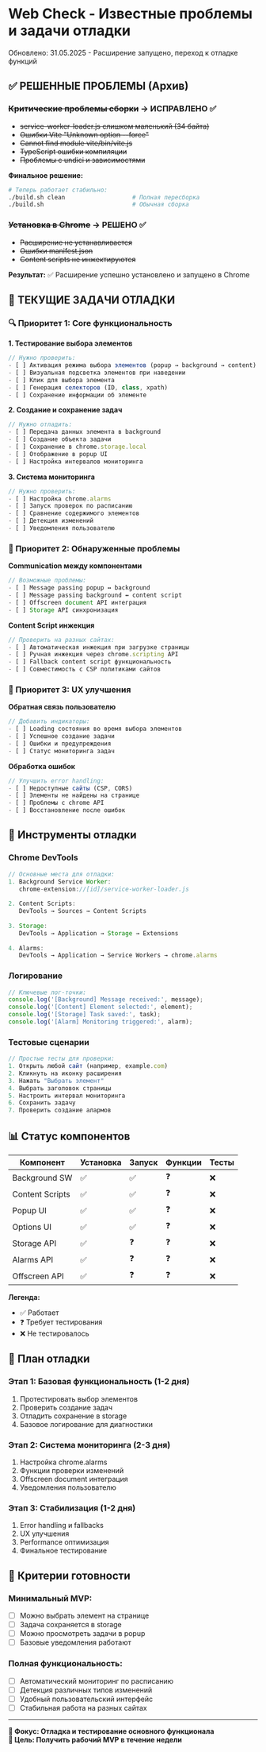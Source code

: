 # Web Check - Известные проблемы и задачи отладки

<status>Обновлено: 31.05.2025 - Расширение запущено, переход к отладке функций</status>

## ✅ РЕШЕННЫЕ ПРОБЛЕМЫ (Архив)

### ~~Критические проблемы сборки~~ → ИСПРАВЛЕНО ✅
- ~~service-worker-loader.js слишком маленький (34 байта)~~ 
- ~~Ошибки Vite "Unknown option --force"~~
- ~~Cannot find module vite/bin/vite.js~~
- ~~TypeScript ошибки компиляции~~
- ~~Проблемы с undici и зависимостями~~

**Финальное решение:**
```bash
# Теперь работает стабильно:
./build.sh clean                   # Полная пересборка
./build.sh                         # Обычная сборка
```

### ~~Установка в Chrome~~ → РЕШЕНО ✅
- ~~Расширение не устанавливается~~
- ~~Ошибки manifest.json~~
- ~~Content scripts не инжектируются~~

**Результат:** ✅ Расширение успешно установлено и запущено в Chrome

## 🎯 ТЕКУЩИЕ ЗАДАЧИ ОТЛАДКИ

### 🔍 Приоритет 1: Core функциональность

**1. Тестирование выбора элементов**
```javascript
// Нужно проверить:
- [ ] Активация режима выбора элементов (popup → background → content)
- [ ] Визуальная подсветка элементов при наведении
- [ ] Клик для выбора элемента
- [ ] Генерация селекторов (ID, class, xpath)
- [ ] Сохранение информации об элементе
```

**2. Создание и сохранение задач**
```javascript
// Нужно отладить:
- [ ] Передача данных элемента в background
- [ ] Создание объекта задачи
- [ ] Сохранение в chrome.storage.local
- [ ] Отображение в popup UI
- [ ] Настройка интервалов мониторинга
```

**3. Система мониторинга**
```javascript
// Нужно проверить:
- [ ] Настройка chrome.alarms
- [ ] Запуск проверок по расписанию
- [ ] Сравнение содержимого элементов
- [ ] Детекция изменений
- [ ] Уведомления пользователю
```

### 🐛 Приоритет 2: Обнаруженные проблемы

**Communication между компонентами**
```javascript
// Возможные проблемы:
- [ ] Message passing popup ↔ background
- [ ] Message passing background ↔ content script
- [ ] Offscreen document API интеграция
- [ ] Storage API синхронизация
```

**Content Script инжекция**
```javascript
// Проверить на разных сайтах:
- [ ] Автоматическая инжекция при загрузке страницы
- [ ] Ручная инжекция через chrome.scripting API
- [ ] Fallback content script функциональность
- [ ] Совместимость с CSP политиками сайтов
```

### 🎨 Приоритет 3: UX улучшения

**Обратная связь пользователю**
```javascript
// Добавить индикаторы:
- [ ] Loading состояния во время выбора элементов
- [ ] Успешное создание задачи
- [ ] Ошибки и предупреждения
- [ ] Статус мониторинга задач
```

**Обработка ошибок**
```javascript
// Улучшить error handling:
- [ ] Недоступные сайты (CSP, CORS)
- [ ] Элементы не найдены на странице
- [ ] Проблемы с chrome API
- [ ] Восстановление после ошибок
```

## 🧪 Инструменты отладки

### Chrome DevTools
```javascript
// Основные места для отладки:
1. Background Service Worker:
   chrome-extension://[id]/service-worker-loader.js
   
2. Content Scripts:
   DevTools → Sources → Content Scripts
   
3. Storage:
   DevTools → Application → Storage → Extensions
   
4. Alarms:
   DevTools → Application → Service Workers → chrome.alarms
```

### Логирование
```javascript
// Ключевые лог-точки:
console.log('[Background] Message received:', message);
console.log('[Content] Element selected:', element);
console.log('[Storage] Task saved:', task);
console.log('[Alarm] Monitoring triggered:', alarm);
```

### Тестовые сценарии
```javascript
// Простые тесты для проверки:
1. Открыть любой сайт (например, example.com)
2. Кликнуть на иконку расширения
3. Нажать "Выбрать элемент" 
4. Выбрать заголовок страницы
5. Настроить интервал мониторинга
6. Сохранить задачу
7. Проверить создание алармов
```

## 📊 Статус компонентов

| Компонент | Установка | Запуск | Функции | Тесты |
|-----------|-----------|--------|---------|-------|
| Background SW | ✅ | ✅ | ❓ | ❌ |
| Content Scripts | ✅ | ✅ | ❓ | ❌ |
| Popup UI | ✅ | ✅ | ❓ | ❌ |
| Options UI | ✅ | ✅ | ❓ | ❌ |
| Storage API | ✅ | ❓ | ❓ | ❌ |
| Alarms API | ✅ | ❓ | ❓ | ❌ |
| Offscreen API | ✅ | ❓ | ❓ | ❌ |

**Легенда:**
- ✅ Работает
- ❓ Требует тестирования  
- ❌ Не тестировалось

## 🚀 План отладки

### Этап 1: Базовая функциональность (1-2 дня)
1. Протестировать выбор элементов
2. Проверить создание задач
3. Отладить сохранение в storage
4. Базовое логирование для диагностики

### Этап 2: Система мониторинга (2-3 дня)
1. Настройка chrome.alarms
2. Функции проверки изменений
3. Offscreen document интеграция
4. Уведомления пользователю

### Этап 3: Стабилизация (1-2 дня)
1. Error handling и fallbacks
2. UX улучшения
3. Performance оптимизация
4. Финальное тестирование

## 🎯 Критерии готовности

### Минимальный MVP:
- [ ] Можно выбрать элемент на странице
- [ ] Задача сохраняется в storage
- [ ] Можно просмотреть задачи в popup
- [ ] Базовые уведомления работают

### Полная функциональность:
- [ ] Автоматический мониторинг по расписанию
- [ ] Детекция различных типов изменений
- [ ] Удобный пользовательский интерфейс
- [ ] Стабильная работа на разных сайтах

---

**🎯 Фокус: Отладка и тестирование основного функционала**  
**📅 Цель: Получить рабочий MVP в течение недели**
